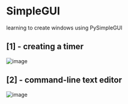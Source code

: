 # SimpleGUI
learning to create windows using PySimpleGUI

##  [1] - creating a timer

![image](https://user-images.githubusercontent.com/57367786/110234987-27f10300-7f36-11eb-9131-f0069eab1abd.png)

## [2] - command-line text editor

![image](https://user-images.githubusercontent.com/57367786/117586464-15a36900-b121-11eb-92fe-cace311ced6a.png)
